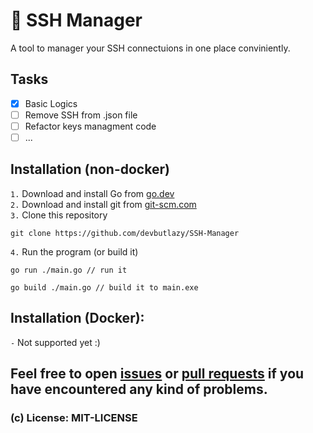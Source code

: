 # 🔑 SSH Manager

A tool to manager your SSH connectuions in one place conviniently.

## Tasks
- [x] Basic Logics
- [ ] Remove SSH from .json file
- [ ] Refactor keys managment code 
- [ ] ...

## Installation (non-docker)

`1.` Download and install Go from [go.dev](https://go.dev/)  
`2.` Download and install git from [git-scm.com](ws.1/Git-2.44.0-64-bit.exe)  
`3.` Clone this repository
```
git clone https://github.com/devbutlazy/SSH-Manager
```
`4.` Run the program (or build it)
```
go run ./main.go // run it

go build ./main.go // build it to main.exe
```


## Installation (Docker):
`-` Not supported yet :)

## Feel free to open [issues](https://github.com/devbutlazy/SSH-Manager/issues) or [pull requests](https://github.com/devbutlazy/SSH-Manager/pulls) if you have encountered any kind of problems.

### (c) License: MIT-LICENSE